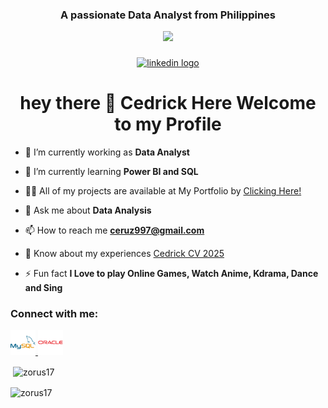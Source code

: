 <h3 align="center">A passionate Data Analyst from Philippines</h3>

<div align="center">
  <img height="150" src="https://media.giphy.com/media/M9gbBd9nbDrOTu1Mqx/giphy.gif"  />
</div>

###

<div align="center">
  <a href="[https://www.linkedin.com/in/your-linkedin-username/](https://www.linkedin.com/in/cedrick-cruz/)" target="_blank">
    <img src="https://img.shields.io/static/v1?message=LinkedIn&logo=linkedin&label=&color=0077B5&logoColor=white&labelColor=&style=for-the-badge" height="25" alt="linkedin logo" />
  </a>
</div>


###

<h1 align="center">hey there 👋 Cedrick Here Welcome to my Profile</h1>

- 🔭 I’m currently working as **Data Analyst**

- 🌱 I’m currently learning **Power BI and SQL**

- 👨‍💻 All of my projects are available at My Portfolio by [Clicking Here!](https://cedrick-cruz-portfolio.web.app/)

- 💬 Ask me about **Data Analysis**

- 📫 How to reach me **ceruz997@gmail.com**

- 📄 Know about my experiences [Cedrick CV 2025](https://drive.google.com/file/d/18PHXxzikAoEOkSe4lbkADGzuf4BgRRjM/view?usp=sharing)

- ⚡ Fun fact **I Love to play Online Games, Watch Anime, Kdrama, Dance and Sing**

<h3 align="left">Connect with me:</h3>
<p align="left">
</p>

<a href="https://www.mysql.com/" target="_blank" rel="noreferrer"> <img src="https://raw.githubusercontent.com/devicons/devicon/master/icons/mysql/mysql-original-wordmark.svg" alt="mysql" width="40" height="40"/> </a> <a href="https://www.oracle.com/" target="_blank" rel="noreferrer"> <img src="https://raw.githubusercontent.com/devicons/devicon/master/icons/oracle/oracle-original.svg" alt="oracle" width="40" height="40"/> </a> </p>



<p>&nbsp;<img align="center" src="https://github-readme-stats.vercel.app/api?username=zorus17&show_icons=true&locale=en" alt="zorus17" /></p>

<p><img align="center" src="https://github-readme-streak-stats.herokuapp.com/?user=zorus17&" alt="zorus17" /></p>
